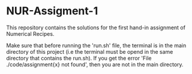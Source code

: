# NUR-Assigment-1
This repository contains the solutions for the first hand-in assignment of Numerical Recipes. 

Make sure that before running the 'run.sh' file, the terminal is in the main directory of this project (i.e the terminal must be opend in the same directory that contains the run.sh). If you get the error 'File ./code/assignment{x} not found', then you are not in the main directory. 
